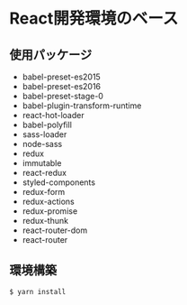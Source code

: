 # React開発環境のベース

## 使用パッケージ

- babel-preset-es2015
- babel-preset-es2016
- babel-preset-stage-0
- babel-plugin-transform-runtime
- react-hot-loader
- babel-polyfill
- sass-loader
- node-sass
- redux
- immutable
- react-redux
- styled-components
- redux-form
- redux-actions
- redux-promise
- redux-thunk
- react-router-dom
- react-router

## 環境構築

`$ yarn install`
